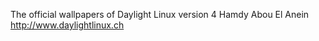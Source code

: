 The official wallpapers of Daylight Linux version 4
Hamdy Abou El Anein
http://www.daylightlinux.ch
